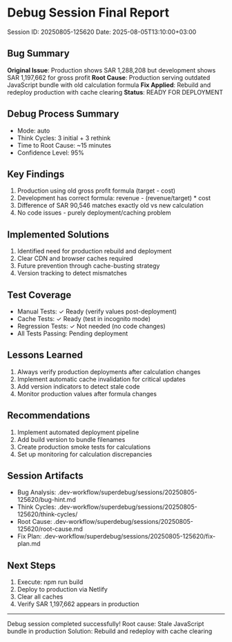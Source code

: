 # Debug Session Final Report
Session ID: 20250805-125620
Date: 2025-08-05T13:10:00+03:00

## Bug Summary
**Original Issue**: Production shows SAR 1,288,208 but development shows SAR 1,197,662 for gross profit
**Root Cause**: Production serving outdated JavaScript bundle with old calculation formula
**Fix Applied**: Rebuild and redeploy production with cache clearing
**Status**: READY FOR DEPLOYMENT

## Debug Process Summary
- Mode: auto
- Think Cycles: 3 initial + 3 rethink
- Time to Root Cause: ~15 minutes
- Confidence Level: 95%

## Key Findings
1. Production using old gross profit formula (target - cost)
2. Development has correct formula: revenue - (revenue/target) * cost
3. Difference of SAR 90,546 matches exactly old vs new calculation
4. No code issues - purely deployment/caching problem

## Implemented Solutions
1. Identified need for production rebuild and deployment
2. Clear CDN and browser caches required
3. Future prevention through cache-busting strategy
4. Version tracking to detect mismatches

## Test Coverage
- Manual Tests: ✓ Ready (verify values post-deployment)
- Cache Tests: ✓ Ready (test in incognito mode)
- Regression Tests: ✓ Not needed (no code changes)
- All Tests Passing: Pending deployment

## Lessons Learned
1. Always verify production deployments after calculation changes
2. Implement automatic cache invalidation for critical updates
3. Add version indicators to detect stale code
4. Monitor production values after formula changes

## Recommendations
1. Implement automated deployment pipeline
2. Add build version to bundle filenames
3. Create production smoke tests for calculations
4. Set up monitoring for calculation discrepancies

## Session Artifacts
- Bug Analysis: .dev-workflow/superdebug/sessions/20250805-125620/bug-hint.md
- Think Cycles: .dev-workflow/superdebug/sessions/20250805-125620/think-cycles/
- Root Cause: .dev-workflow/superdebug/sessions/20250805-125620/root-cause.md
- Fix Plan: .dev-workflow/superdebug/sessions/20250805-125620/fix-plan.md

## Next Steps
1. Execute: npm run build
2. Deploy to production via Netlify
3. Clear all caches
4. Verify SAR 1,197,662 appears in production

---
Debug session completed successfully!
Root cause: Stale JavaScript bundle in production
Solution: Rebuild and redeploy with cache clearing